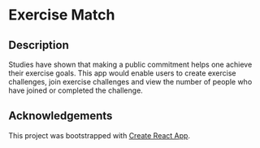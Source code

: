 # Exercise Match
## Description
Studies have shown that making a public commitment helps one achieve their exercise goals. This app would enable users to create exercise challenges, join exercise challenges and view the number of people who have joined or completed the challenge. 
## Acknowledgements
This project was bootstrapped with [Create React App](https://github.com/facebook/create-react-app).
